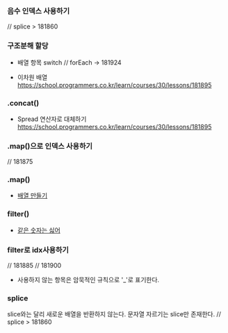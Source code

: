 ### 음수 인덱스 사용하기
// splice > 181860

### 구조분해 할당 
- 배열 항목 switch
// forEach -> 181924

- 이차원 배열
https://school.programmers.co.kr/learn/courses/30/lessons/181895


### .concat()
- Spread 연산자로 대체하기
https://school.programmers.co.kr/learn/courses/30/lessons/181895


### .map()으로 인덱스 사용하기
// 181875

### .map()
- [배열 만들기](https://github.com/TPA-ThreeProblemsAday/TPA_CHB/blob/main/hyobin/javascript/array/Programmers_120854.js)

### filter()
- [같은 숫자는 싫어](https://github.com/TPA-ThreeProblemsAday/TPA_CHB/blob/main/hyobin/javascript/array/filter/programmers_12906.js)

### filter로 idx사용하기
// 181885
// 181900

* 사용하지 않는 항목은 암묵적인 규칙으로 '_'로 표기한다.


### splice
slice와는 달리 새로운 배열을 반환하지 않는다.
문자열 자르기는 slice만 존재한다.
// splice > 181860

